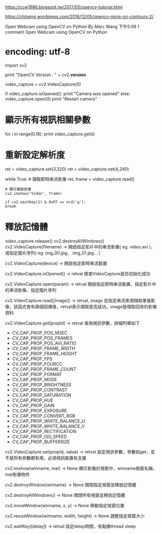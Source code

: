 https://ccw1986.blogspot.tw/2017/05/opencv-tutorial.html

https://chtseng.wordpress.com/2016/12/05/opencv-more-on-contours-2/

Open Webcam using OpenCV on Python
By Marc Wang 下午5:06 1 comment
Open Webcam using OpenCV on Python
# encoding: utf-8
import cv2

print "OpenCV Version : " + cv2.__version__

video_capture = cv2.VideoCapture(0)

if video_capture.isOpened():
    print "Camera was opened"
else:
    video_capture.open(0)
    print "Restart camera"

# 顯示所有視訊相關參數
for i in range(0,18):
    print video_capture.get(i)

# 重新設定解析度
ret = video_capture.set(3,320)
ret = video_capture.set(4,240) 

while True:
    # 擷取即時串流影像
    ret, frame = video_capture.read()

    # 顯示擷取影像
    cv2.imshow('Video', frame)

    if cv2.waitKey(1) & 0xFF == ord('q'):
    break

# 釋放記憶體
video_capture.release()
cv2.destroyAllWindows()
cv2.VideoCapture(filename) →
開啟指定影片中的串流影像( eg. video.avi )，或指定圖片序列( eg. img_00.jpg、 img_01.jpg… )

cv2.VideoCapture(device) →
開啟指定即時串流裝置

cv2.VideoCapture.isOpened() → retval
檢查VideoCapture是否初始化成功

cv2.VideoCapture.open(param) → retval
開啟指定即時串流裝置、指定影片中的串流影像、指定圖片序列

cv2.VideoCapture.read([image]) → retval, image
從指定串流來源擷取單張影像，該函式會有兩個回傳值，retval表示擷取是否成功，image是擷取回來的影像資料

cv2.VideoCapture.get(propId) → retval
查詢視訊參數，詳細列舉如下 
- CV_CAP_PROP_POS_MSEC . 
- CV_CAP_PROP_POS_FRAMES 
- CV_CAP_PROP_POS_AVI_RATIO 
- CV_CAP_PROP_FRAME_WIDTH 
- CV_CAP_PROP_FRAME_HEIGHT 
- CV_CAP_PROP_FPS 
- CV_CAP_PROP_FOURCC 
- CV_CAP_PROP_FRAME_COUNT 
- CV_CAP_PROP_FORMAT 
- CV_CAP_PROP_MODE 
- CV_CAP_PROP_BRIGHTNESS 
- CV_CAP_PROP_CONTRAST 
- CV_CAP_PROP_SATURATION 
- CV_CAP_PROP_HUE 
- CV_CAP_PROP_GAIN 
- CV_CAP_PROP_EXPOSURE 
- CV_CAP_PROP_CONVERT_RGB 
- CV_CAP_PROP_WHITE_BALANCE_U 
- CV_CAP_PROP_WHITE_BALANCE_V 
- CV_CAP_PROP_RECTIFICATION 
- CV_CAP_PROP_ISO_SPEED 
- CV_CAP_PROP_BUFFERSIZE

cv2.VideoCapture.set(propId, value) → retval
設定視訊參數，參數如get，並不是所有參數都有用，必須視訊裝置有支援

cv2.imshow(winname, mat) → None
顯示影像於視窗中，winname視窗名稱、mat影像物件

cv2.destroyWindow(winname) → None
關閉指定視窗並釋放記憶體

cv2.destroyAllWindows() → None
關閉所有視窗並釋放記憶體

cv2.moveWindow(winname, x, y) → None
移動指定視窗位置

cv2.resizeWindow(winname, width, height) → None
調整指定視窗大小

cv2.waitKey([delay]) → retval
設定delay時間，有點像thread sleep
